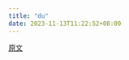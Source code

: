 ```yaml
---
title: "du"
date: 2023-11-13T11:22:52+08:00
---
```


[原文](https://blog.csdn.net/CL_YD/article/details/79458092)
